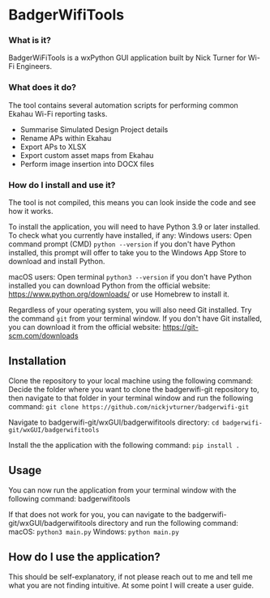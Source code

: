 # BadgerWifiTools

### What is it?
BadgerWiFiTools is a wxPython GUI application built by Nick Turner for Wi-Fi Engineers.

### What does it do?
The tool contains several automation scripts for performing common Ekahau Wi-Fi reporting tasks.
* Summarise Simulated Design Project details
* Rename APs within Ekahau
* Export APs to XLSX
* Export custom asset maps from Ekahau
* Perform image insertion into DOCX files

### How do I install and use it?
The tool is not compiled, this means you can look inside the code and see how it works.

To install the application, you will need to have Python 3.9 or later installed.
To check what you currently have installed, if any:
Windows users:
Open command prompt (CMD)
`python --version`
if you don't have Python installed, this prompt will offer to take you to the Windows App Store to download and install Python.

macOS users:
Open terminal
`python3 --version`
if you don't have Python installed you can download Python from the official website: https://www.python.org/downloads/ or use Homebrew to install it.

Regardless of your operating system, you will also need Git installed.
Try the command
`git` from your terminal window.
If you don't have Git installed, you can download it from the official website: https://git-scm.com/downloads

## Installation
Clone the repository to your local machine using the following command:
Decide the folder where you want to clone the badgerwifi-git repository to, then navigate to that folder in your terminal window and run the following command:
`git clone https://github.com/nickjvturner/badgerwifi-git`

Navigate to badgerwifi-git/wxGUI/badgerwifitools directory:
`cd badgerwifi-git/wxGUI/badgerwifitools`

Install the the application with the following command:
`pip install .`

## Usage
You can now run the application from your terminal window with the following command:
badgerwifitools

If that does not work for you, you can navigate to the badgerwifi-git/wxGUI/badgerwifitools directory and run the following command:
macOS: `python3 main.py`
Windows: `python main.py`

## How do I use the application?
This should be self-explanatory, if not please reach out to me and tell me what you are not finding intuitive. At some point I will create a user guide.
